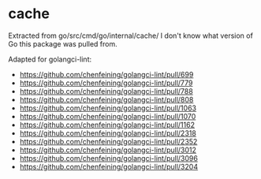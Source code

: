 # cache

Extracted from go/src/cmd/go/internal/cache/
I don't know what version of Go this package was pulled from.

Adapted for golangci-lint:
- https://github.com/chenfeining/golangci-lint/pull/699
- https://github.com/chenfeining/golangci-lint/pull/779
- https://github.com/chenfeining/golangci-lint/pull/788
- https://github.com/chenfeining/golangci-lint/pull/808
- https://github.com/chenfeining/golangci-lint/pull/1063
- https://github.com/chenfeining/golangci-lint/pull/1070
- https://github.com/chenfeining/golangci-lint/pull/1162
- https://github.com/chenfeining/golangci-lint/pull/2318
- https://github.com/chenfeining/golangci-lint/pull/2352
- https://github.com/chenfeining/golangci-lint/pull/3012
- https://github.com/chenfeining/golangci-lint/pull/3096
- https://github.com/chenfeining/golangci-lint/pull/3204
